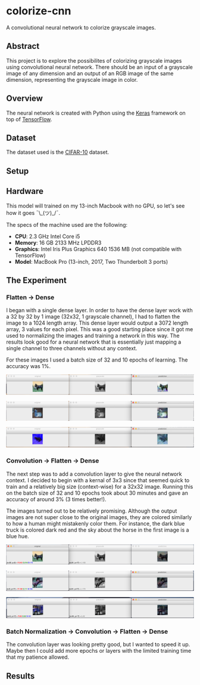 # colorize-cnn
A convolutional neural network to colorize grayscale images.

## Abstract
This project is to explore the possibilites of colorizing grayscale images using convolutional neural network. There should be an input of a grayscale image of any dimension and an output of an RGB image of the same dimension, representing the grayscale image in color.

## Overview
The neural network is created with Python using the [Keras](https://keras.io/) framework on top of [TensorFlow](https://www.tensorflow.org/).

## Dataset
The dataset used is the [CIFAR-10](https://www.cs.toronto.edu/~kriz/cifar.html) dataset.

## Setup

## Hardware
This model will trained on my 13-inch Macbook with no GPU, so let's see how it goes ¯\\\_(ツ)\_/¯.

The specs of the machine used are the following:
- **CPU**: 2.3 GHz Intel Core i5
- **Memory**: 16 GB 2133 MHz LPDDR3
- **Graphics**: Intel Iris Plus Graphics 640 1536 MB (not compatible with TensorFlow)
- **Model**: MacBook Pro (13-inch, 2017, Two Thunderbolt 3 ports)

## The Experiment
### Flatten -> Dense
I began with a single dense layer. In order to have the dense layer work with a 32 by 32 by 1 image (32x32, 1 grayscale channel), I had to flatten the image to a 1024 length array. This dense layer would output a 3072 length array, 3 values for each pixel. This was a good starting place since it got me used to normalizing the images and training a network in this way. The results look good for a neural network that is essentially just mapping a single channel to three channels without any context.

For these images I used a batch size of 32 and 10 epochs of learning. The accuracy was 1%.

![Figure 1](README-assets/flatten-dense1.png)

![Figure 2](README-assets/flatten-dense2.png)

![Figure 3](README-assets/flatten-dense3.png)

### Convolution -> Flatten -> Dense
The next step was to add a convolution layer to give the neural network context. I decided to begin with a kernal of 3x3 since that seemed quick to train and a relatively big size (context-wise) for a 32x32 image. Running this on the batch size of 32 and 10 epochs took about 30 minutes and gave an accuracy of around 3% (3 times better!).

The images turned out to be relatively promising. Although the output images are not super close to the original images, they are colored similarly to how a human might mistakenly color them. For instance, the dark blue truck is colored dark red and the sky about the horse in the first image is a blue hue.

![Figure 4](README-assets/convolution-flatten-dense1.png)

![Figure 5](README-assets/convolution-flatten-dense2.png)

![Figure 6](README-assets/convolution-flatten-dense3.png)

### Batch Normalization -> Convolution -> Flatten -> Dense
The convolution layer was looking pretty good, but I wanted to speed it up. Maybe then I could add more epochs or layers with the limited training time that my patience allowed.


## Results
